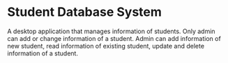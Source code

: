 # Student Database System

<p> 
A desktop application that manages information of students. Only admin can add or change information of a student. Admin can add information of new student, read information of existing student, update and delete information of a student.
 </p>
